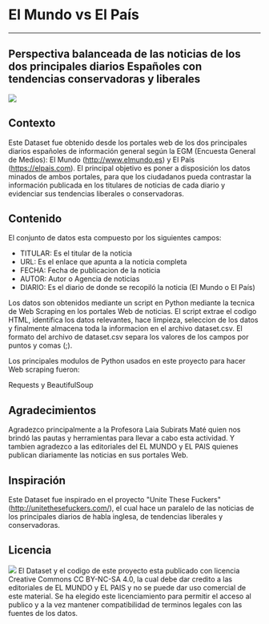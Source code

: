 # El Mundo vs El País

***

## Perspectiva balanceada de las noticias de los dos principales diarios Españoles con tendencias conservadoras y liberales

![](https://upload.wikimedia.org/wikipedia/commons/3/32/Peri%C3%B3dicosespa%C3%B1olesysustendenciaspol%C3%ADticas.jpg)

## Contexto

Este Dataset fue obtenido desde los portales web de los dos principales diarios españoles de información general según la EGM (Encuesta General de Medios): El Mundo (http://www.elmundo.es) y El País (https://elpais.com). El principal objetivo es poner a disposición los datos minados de ambos portales, para que los ciudadanos pueda contrastar la información publicada en los titulares de noticias de cada diario y evidenciar sus tendencias liberales o conservadoras.

## Contenido

El conjunto de datos esta compuesto por los siguientes campos:

* TITULAR: Es el titular de la noticia
* URL: Es el enlace que apunta a la noticia completa
* FECHA: Fecha de publicacion de la noticia
* AUTOR: Autor o Agencia de noticias
* DIARIO: Es el diario de donde se recopiló la noticia (El Mundo o El País)

Los datos son obtenidos mediante un script en Python mediante la tecnica de Web Scraping en los portales Web de noticias. El script extrae el codigo HTML, identifica los datos relevantes, hace limpieza, seleccion de los datos y finalmente almacena toda la informacion en el archivo dataset.csv. El formato del archivo de dataset.csv separa los valores de los campos por puntos y comas (;).

Los principales modulos de Python usados en este proyecto para hacer Web scraping fueron:

Requests y BeautifulSoup

## Agradecimientos

Agradezco principalmente a la Profesora Laia Subirats Maté quien nos brindó las pautas y herramientas para llevar a cabo esta actividad. Y tambien agradezco a las editoriales del EL MUNDO y EL PAIS quienes publican diariamente las noticias en sus portales Web. 

## Inspiración

Este Dataset fue inspirado en el proyecto "Unite These Fuckers" (http://unitethesefuckers.com/), el cual hace un paralelo de las noticias de los principales diarios de habla inglesa, de tendencias liberales y conservadoras.

## Licencia
![](https://creativecommons.org/images/deed/cc_icon_white_x2.png)
El Dataset y el codigo de este proyecto esta publicado con licencia Creative Commons CC BY-NC-SA 4.0, la cual debe dar credito a las editoriales de EL MUNDO y EL PAIS y no se puede dar uso comercial de este material. Se ha elegido este licenciamiento para permitir el acceso al publico y a la vez mantener compatibilidad de terminos legales con las fuentes de los datos.

